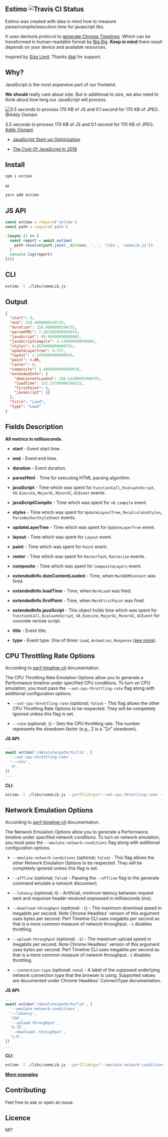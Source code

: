 ## Estimo ![Travis CI Status](https://travis-ci.com/mbalabash/estimo.svg?branch=master)

Estimo was created with idea in mind how to measure parse/compile/execution time for javascript libs.

It uses devtools protocol to [generate Chrome Timelines](https://github.com/CondeNast/perf-timeline-cli). Which can be transformed in human-readable format by [Big Rig](https://github.com/googlearchive/node-big-rig). **Keep in mind** there result depends on your device and available resources.

Inspired by [Size Limit](https://github.com/ai/size-limit). Thanks [@ai](https://github.com/ai/) for support.

## Why?

JavaScript is the most expensive part of our frontend.

**We should** really care about size. But in additional to size, we also need to think about how long our JavaScript will process.

![3.5 seconds to process 170 KB of JS and 0.1 second for 170 KB of JPEG. @Addy Osmani](https://developers.google.com/web/fundamentals/performance/optimizing-content-efficiency/javascript-startup-optimization/images/1_PRVzNizF9jQ_QADF5lQHpA.png)

3.5 seconds to process 170 KB of JS and 0.1 second for 170 KB of JPEG. [Addy Osmani](https://developers.google.com/web/fundamentals/performance/optimizing-content-efficiency/javascript-startup-optimization/)

- [JavaScript Start-up Optimization](https://developers.google.com/web/fundamentals/performance/optimizing-content-efficiency/javascript-startup-optimization/)

- [The Cost Of JavaScript In 2018](https://medium.com/@addyosmani/the-cost-of-javascript-in-2018-7d8950fbb5d4)

## Install

```js
npm i estimo
```

or

```js
yarn add estimo
```

## JS API

```js
const estimo = require('estimo')
const path = require('path')

;(async () => {
  const report = await estimo(
    path.resolve(path.join(__dirname, '..', 'libs', 'someLib.js'))
  )
  console.log(report)
})()
```

## CLI

```sh
estimo -l ./libs/someLib.js
```

## Output

```json
{
  "start": 0,
  "end": 159.4800000190735,
  "duration": 159.4800000190735,
  "parseHTML": 7.261999999999974,
  "javaScript": 49.96900000000002,
  "javaScriptCompile": 4.120999999999981,
  "styles": 0.8670000000000755,
  "updateLayerTree": 0.757,
  "layout": 1.2450000000000045,
  "paint": 0.05,
  "raster": 0,
  "composite": 1.4089999999999918,
  "extendedInfo": {
    "domContentLoaded": 156.63200002908707,
    "loadTime": 155.53799998760223,
    "firstPaint": 0,
    "javaScript": {}
  },
  "title": "Load",
  "type": "Load"
}
```

## Fields Description

**All metrics in milliseconds**.

- **start** - Event start time.

- **end** - Event end time.

- **duration** - Event duration.

- **parseHtml** - Time for executing HTML parsing algorithm.

- **javaScript** - Time which was spent for `FunctionCall`, `EvaluateScript`, `V8.Execute`, `MajorGC`, `MinorGC`, `GCEvent` events.

- **javaScriptCompile** - Time which was spent for `v8.compile` event.

- **styles** - Time which was spent for `UpdateLayoutTree`, `RecalculateStyles`, `ParseAuthorStyleSheet` events.

- **updateLayerTree** - Time which was spent for `UpdateLayerTree` event.

- **layout** - Time which was spent for `Layout` event.

- **paint** - Time which was spent for `Paint` event.

- **raster** - Time which was spent for `RasterTask`, `Rasterize` events.

- **composite** - Time which was spent for `CompositeLayers` event.

- **extendedInfo.domContentLoaded** - Time, when `MarkDOMContent` was fired.

- **extendedInfo.loadTime** - Time, when `MarkLoad` was fired.

- **extendedInfo.firstPaint** - Time, when `MarkFirstPaint` was fired.

- **extendedInfo.javaScript** - This object holds time which was spent for `FunctionCall`, `EvaluateScript`, `V8.Execute`, `MajorGC`, `MinorGC`, `GCEvent` for concrete remote script.

- **title** - Event title.

- **type** - Event type. One of three: `Load`, `Animation`, `Response` ([see more](https://github.com/googlearchive/big-rig/tree/master/app#projects-and-actions)).

## CPU Throttling Rate Options

According to [perf-timeline-cli](https://github.com/CondeNast/perf-timeline-cli) documentation.

The CPU Throttling Rate Emulation Options allow you to generate a Performance timeline under specified CPU conditions. To turn on CPU emulation, you must pass the `--set-cpu-throttling-rate` flag along with additional configuration options.

- `--set-cpu-throttling-rate` (optional; `false`) - This flag allows the other CPU Throttling Rate Options to be respected. They will be completely ignored unless this flag is set.

- `--rate` (optional; `1`) - Sets the CPU throttling rate. The number represents the slowdown factor (e.g., 2 is a "2x" slowdown).

**JS API**:

```js
...
await estimo('/absolute/path/to/lib', [
  '--set-cpu-throttling-rate',
  '--rate',
  '4',
])
...
```

**CLI**:

```sh
estimo -l ./libs/someLib.js --perfCliArgs="--set-cpu-throttling-rate --rate 4"
```

## Network Emulation Options

According to [perf-timeline-cli](https://github.com/CondeNast/perf-timeline-cli) documentation.

The Network Emulation Options allow you to generate a Performance timeline under specified network conditions. To turn on network emulation, you must pass the `--emulate-network-conditions` flag along with additional configuration options.

- `--emulate-network-conditions` (optional; `false`) - This flag allows the other Network Emulation Options to be respected. They will be completely ignored unless this flag is set.

- `--offline` (optional; `false`) - Passing the `--offline` flag to the generate command emulate a network disconnect.

- `--latency` (optional; `0`) - Artificial, minimum latency between request sent and response header received expressed in milliseconds (ms).

- `--download-throughput` (optional: `-1`) - The maximum download speed in megabits per second. Note Chrome Headless' version of this argument uses bytes per second. Perf Timeline CLI uses megabits per second as that is a more common measure of network throughput. `-1` disables throttling.

- `--upload-throughput` (optional: `-1`) - The maximum upload speed in megabits per second. Note Chrome Headless' version of this argument uses bytes per second. Perf Timeline CLI uses megabits per second as that is a more common measure of network throughput.`-1` disables throttling.

- `--connection-type` (optional: `none`) - A label of the supposed underlying network connection type that the browser is using. Supported values are documented under Chrome Headless' ConnectType documentation.

**JS API**:

```js
...
await estimo('/absolute/path/to/lib', [
  '--emulate-network-conditions',
  '--latency',
  '150',
  '--upload-throughput',
  '0.75',
  '--download--throughput',
  '1.6',
])
...
```

**CLI**:

```sh
estimo -l ./libs/someLib.js --perfCliArgs="--emulate-network-conditions --latency 150 --upload-throughput 0.75 --download--throughput 1.6"
```

**[More examples](https://github.com/mbalabash/estimo-examples)**

## Contributing

Feel free to ask or open an issue.

## Licence

MIT
